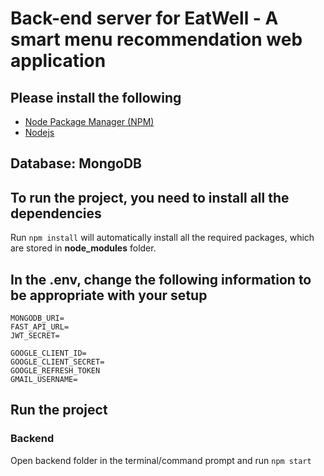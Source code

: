 # Back-end server for EatWell - A smart menu recommendation web application
## Please install the following

- [Node Package Manager (NPM)](https://www.npmjs.com)
- [Nodejs](https://nodejs.org/en/download/)

## Database: MongoDB

## To run the project, you need to install all the dependencies

Run `npm install` will automatically install all the required packages, which are stored in **node_modules** folder.

## In the .env, change the following information to be appropriate with your setup

```
MONGODB_URI=
FAST_API_URL=
JWT_SECRET=

GOOGLE_CLIENT_ID=
GOOGLE_CLIENT_SECRET=
GOOGLE_REFRESH_TOKEN
GMAIL_USERNAME=
```


## Run the project

### Backend

Open backend folder in the terminal/command prompt and run `npm start`

